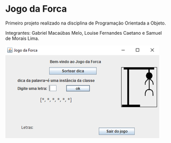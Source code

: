 # Jogo da Forca
 Primeiro projeto realizado na disciplina de Programação Orientada a Objeto. 
 
 Integrantes: Gabriel Macaúbas Melo, Louise Fernandes Caetano e Samuel de Morais Lima.

![Screenshot](Screenshot.png)
